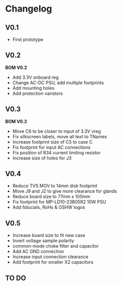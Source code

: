 # Changelog

## V0.1 

- First prototype

## V0.2

**BOM V0.2**

- Add 3.3V onboard reg 
- Change AC-DC PSU, add multiple footprints 
- Add mounting holes 
- Add protection varistors 

## V0.3

**BOM V0.2**

- Move C6 to be closer to input of 3.3V vreg 
- Fix silkscreen labels, move all text to TNames 
- Increase footprint size of C5 to case C
- Fix footprint for input AC connections 
- Fix position of R34 current limiting resistor
- Increase size of holes for J3 

## V0.4

- Reduce TVS MOV to 14mm disk footprint 
- Move J9 and J2 to give more clearance for glands
- Reduce board size to 77mm x 100mm
- Fix footprint for MP-LD10-23B05R2 10W PSU
- Add fiducials, RoHs & OSHW logos 

## V0.5

- Increase board size to fit new case
- Invert voltage sample polarity 
- common-mode choke filter and capacitor 
- Add AC GND connection 
- Increase input connection clearance 
- Add footprint for smaller X2 capacitors 

## TO DO


